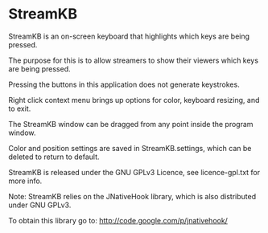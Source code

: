 StreamKB
========
StreamKB is an on-screen keyboard that highlights which keys are being pressed.

The purpose for this is to allow streamers to show their viewers which keys are being pressed.

Pressing the buttons in this application does not generate keystrokes.

Right click context menu brings up options for color, keyboard resizing, and to exit.

The StreamKB window can be dragged from any point inside the program window.

Color and position settings are saved in StreamKB.settings, which can be deleted to return to default.

StreamKB is released under the GNU GPLv3 Licence, see licence-gpl.txt for more info.

Note:
StreamKB relies on the JNativeHook library, which is also distributed under GNU GPLv3.

To obtain this library go to: http://code.google.com/p/jnativehook/
